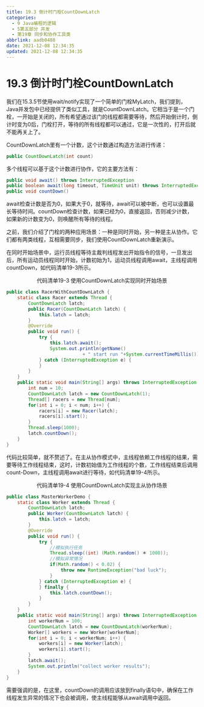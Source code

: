 ```yaml
---
title: 19.3 倒计时门栓CountDownLatch
categories:
  - 9 Java编程的逻辑
  - 5第五部分 并发
  - 第19章 同步和协作工具类
abbrlink: aadb0488
date: 2021-12-08 12:34:35
updated: 2021-12-08 12:34:35
---
```

# 19.3 倒计时门栓CountDownLatch
我们在15.3.5节使用wait/notify实现了一个简单的门栓MyLatch，我们提到，Java并发包中已经提供了类似工具，就是CountDownLatch。它相当于是一个门栓，一开始是关闭的，所有希望通过该门的线程都需要等待，然后开始倒计时，倒计时变为0后，门栓打开，等待的所有线程都可以通过，它是一次性的，打开后就不能再关上了。

CountDownLatch里有一个计数，这个计数通过构造方法进行传递：

```java
public CountDownLatch(int count)
```

多个线程可以基于这个计数进行协作，它的主要方法有：

```java
public void await() throws InterruptedException
public boolean await(long timeout, TimeUnit unit) throws InterruptedException
public void countDown()
```

await检查计数是否为0，如果大于0，就等待，await可以被中断，也可以设置最长等待时间。countDown检查计数，如果已经为0，直接返回，否则减少计数，如果新的计数变为0，则唤醒所有等待的线程。

之前，我们介绍了门栓的两种应用场景：一种是同时开始，另一种是主从协作。它们都有两类线程，互相需要同步，我们使用CountDownLatch重新演示。

在同时开始场景中，运行员线程等待主裁判线程发出开始指令的信号，一旦发出后，所有运动员线程同时开始，计数初始为1，运动员线程调用await，主线程调用countDown，如代码清单19-3所示。

<center>代码清单19-3 使用CountDownLatch实现同时开始场景</center>

```java
public class RacerWithCountDownLatch {
    static class Racer extends Thread {
        CountDownLatch latch;
        public Racer(CountDownLatch latch) {
            this.latch = latch;
        }
        @Override
        public void run() {
            try {
                this.latch.await();
                System.out.println(getName()
                            + " start run "+System.currentTimeMillis());
            } catch (InterruptedException e) {
            }
        }
    }
    public static void main(String[] args) throws InterruptedException {
        int num = 10;
        CountDownLatch latch = new CountDownLatch(1);
        Thread[] racers = new Thread[num];
        for(int i = 0; i < num; i++) {
            racers[i] = new Racer(latch);
            racers[i].start();
        }
        Thread.sleep(1000);
        latch.countDown();
    }
}
```

代码比较简单，就不赘述了。在主从协作模式中，主线程依赖工作线程的结果，需要等待工作线程结束，这时，计数初始值为工作线程的个数，工作线程结束后调用count-Down，主线程调用await进行等待，如代码清单19-4所示。

<center>代码清单19-4 使用CountDownLatch实现主从协作场景</center>

```java
public class MasterWorkerDemo {
    static class Worker extends Thread {
        CountDownLatch latch;
        public Worker(CountDownLatch latch) {
            this.latch = latch;
        }
        @Override
        public void run() {
            try {
                //模拟执行任务
                Thread.sleep((int) (Math.random() ＊ 1000));
                //模拟异常情况
                if(Math.random() < 0.02) {
                    throw new RuntimeException("bad luck");
                }
            } catch (InterruptedException e) {
            } finally {
                this.latch.countDown();
            }
        }
    }
    public static void main(String[] args) throws InterruptedException {
        int workerNum = 100;
        CountDownLatch latch = new CountDownLatch(workerNum);
        Worker[] workers = new Worker[workerNum];
        for(int i = 0; i < workerNum; i++) {
            workers[i] = new Worker(latch);
            workers[i].start();
        }
        latch.await();
        System.out.println("collect worker results");
    }
}
```

需要强调的是，在这里，countDown的调用应该放到finally语句中，确保在工作线程发生异常的情况下也会被调用，使主线程能够从await调用中返回。
